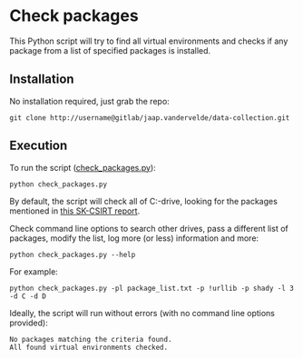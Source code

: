 # Check packages
 
This Python script will try to find all virtual environments and checks if any package from a list of specified packages is installed.  

## Installation

No installation required, just grab the repo:

```
git clone http://username@gitlab/jaap.vandervelde/data-collection.git
```

## Execution

To run the script ([check_packages.py](check_packages.py)):

```
python check_packages.py
```

By default, the script will check all of C:-drive, looking for the packages mentioned in [this SK-CSIRT report](http://www.nbu.gov.sk/skcsirt-sa-20170909-pypi/).

Check command line options to search other drives, pass a different list of packages, modify the list, log more (or less) information and more:
  
```
python check_packages.py --help
```

For example:
  
```
python check_packages.py -pl package_list.txt -p !urllib -p shady -l 3 -d C -d D
```

Ideally, the script will run without errors (with no command line options provided):

```
No packages matching the criteria found.
All found virtual environments checked.
```
